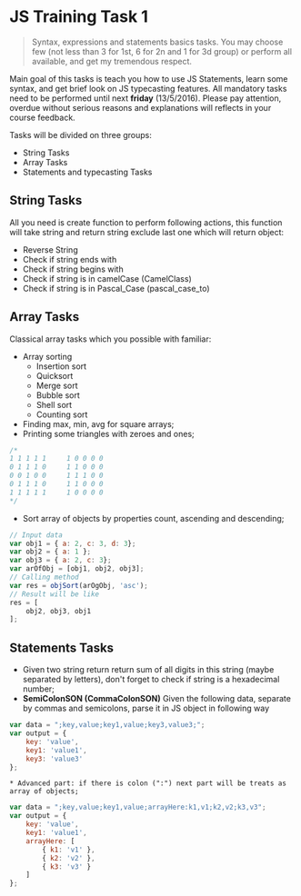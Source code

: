 # JS Training Task 1

> Syntax, expressions and statements basics tasks. You may choose few (not less than 3 for 1st, 6 for 2n and 1 for 3d group) or perform all available,
and get my tremendous respect.

Main goal of this tasks is teach you how to use JS Statements, learn some syntax, and get brief look on JS typecasting features.
All mandatory tasks need to be performed until next **friday** (13/5/2016). Please pay attention, overdue without serious reasons and explanations
will reflects in your course feedback.

Tasks will be divided on three groups:
- String Tasks
- Array Tasks
- Statements and typecasting Tasks

## String Tasks

All you need is create function to perform following actions, this function will take string and return string exclude last one which will return object:

* Reverse String
* Check if string ends with
* Check if string begins with
* Check if string is in camelCase (CamelClass)
* Check if string is in Pascal_Case (pascal_case_to)

## Array Tasks

Classical array tasks which you possible with familiar:

* Array sorting
    * Insertion sort
    * Quicksort
    * Merge sort
    * Bubble sort
    * Shell sort
    * Counting sort
* Finding max, min, avg for square arrays;
* Printing some triangles with zeroes and ones;
```javascript
/*
1 1 1 1 1     1 0 0 0 0
0 1 1 1 0     1 1 0 0 0
0 0 1 0 0     1 1 1 0 0
0 1 1 1 0     1 1 0 0 0
1 1 1 1 1     1 0 0 0 0
*/
```
* Sort array of objects by properties count, ascending and descending;

```javascript
// Input data
var obj1 = { a: 2, c: 3, d: 3};
var obj2 = { a: 1 };
var obj3 = { a: 2, c: 3};
var arOfObj = [obj1, obj2, obj3];
// Calling method
var res = objSort(arOgObj, 'asc');
// Result will be like
res = [
    obj2, obj3, obj1
];
```

## Statements Tasks

* Given two string return return sum of all digits in this string (maybe separated by letters), don't forget to check if string is a hexadecimal number;
* **SemiColonSON (CommaColonSON)** Given the following data, separate by commas and semicolons, parse
it in JS object in following way
```javascript
var data = ";key,value;key1,value;key3,value3;";
var output = {
    key: 'value',
    key1: 'value1',
    key3: 'value3'
};
```

    * Advanced part: if there is colon (":") next part will be treats as array of objects;

  ```javascript
  var data = ";key,value;key1,value;arrayHere:k1,v1;k2,v2;k3,v3";
  var output = {
      key: 'value',
      key1: 'value1',
      arrayHere: [
          { k1: 'v1' },
          { k2: 'v2' },
          { k3: 'v3' }
      ]
  };
  ```
